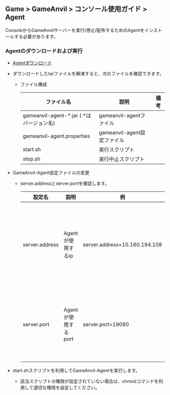 ## Game > GameAnvil > コンソール使用ガイド > Agent

ConsoleからGameAnvilサーバーを実行/停止/配布するためのAgentをインストールする必要があります。

### Agentのダウンロードおよび実行

* [Agentダウンロード](https://static.toastoven.net/prod_gameanvil/files/gameanvil-agent-1.1.4.1.tar)

* ダウンロードしたtarファイルを解凍すると、次のファイルを確認できます。

  * ファイル構成

    | ファイル名                       | 説明                  | 備考 |
    | ----------------------------------- | ------------------------- | ---- |
    | gameanvil-agent-*.jar ( *はバージョン名) | gameanvil-agentファイル  |      |
    | gameanvil-agent.properties          | gameanvil-agent設定ファイル |      |
    | start.sh                            | 実行スクリプト         |      |
    | stop.sh                             | 実行中止スクリプト    |      |

    

* GameAnvil-Agent設定ファイルの変更

  * server.addressとserver.portを確認します。

    | 設定名  | 説明              | 例                      | 備考                                                        |
    | -------------- | --------------------- | ----------------------------- | ------------------------------------------------------------ |
    | server.address | Agentが使用するip   | server.address=10.160.194.108 | この設定値が空白の場合、マシンに割り当てられたすべてのIPで接続できるため、使用するIPを必ず指定します。 |
    | server.port    | Agentが使用するport | server.port=19080             | consoleで設定されたGameAnvil Agent Portと値が同じでなければいけません。(デフォルト値：19080) |

    

* start.shスクリプトを利用してGameAnvil-Agentを実行します。

  * 該当スクリプトの権限が設定されていない場合は、chmodコマンドを利用して適切な権限を設定してください。
